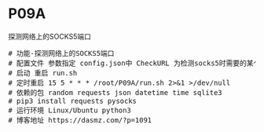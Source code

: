 # P09A
探测网络上的SOCKS5端口

<pre>
# 功能-探测网络上的SOCKS5端口 
# 配置文件 参数指定 config.json中 CheckURL 为检测socks5时需要的某个网站地址
# 启动 重启 run.sh
# 定时重启 15 5 * * * /root/P09A/run.sh 2>&1 >/dev/null
# 依赖的包 random requests json datetime time sqlite3
# pip3 install requests pysocks
# 运行环境 Linux/Ubuntu python3
# 博客地址 https://dasmz.com/?p=1091
</pre>
